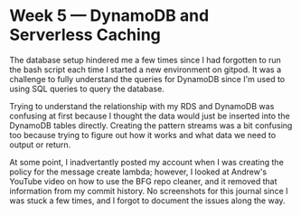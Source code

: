 # Week 5 — DynamoDB and Serverless Caching

The database setup hindered me a few times since I had forgotten to run the bash script each time I started a new environment on gitpod. It was a challenge to fully understand the queries for DynamoDB since I'm used to using SQL queries to query the database.

Trying to understand the relationship with my RDS and DynamoDB was confusing at first because I thought the data would just be inserted into the DynamoDB tables directly. Creating the pattern streams was a bit confusing too because trying to figure out how it works and what data we need to output or return. 

At some point, I inadvertantly posted my account when I was creating the policy for the message create lambda; however, I looked at Andrew's YouTube video on how to use the BFG repo cleaner, and it removed that information from my commit history. No screenshots for this journal since I was stuck a few times, and I forgot to document the issues along the way. 
